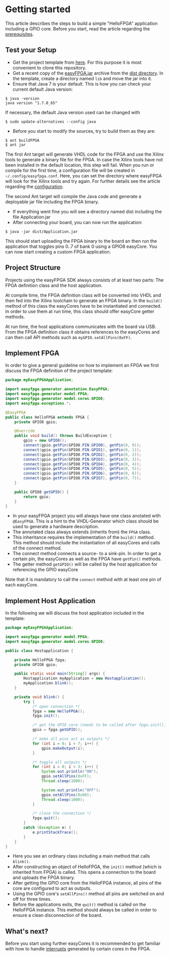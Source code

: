 # Getting started

This article describes the steps to build a simple "HelloFPGA" application including a GPIO core. Before you start, read the article regarding the [prerequisites](prerequisites.md).

## Test your Setup
* Get the project template from [here](projectTemplate/). For this purpose it is most convenient to clone this repository.
* Get a recent copy of the [easyFPGA.jar](../dist/easyFPGA.jar) archive from the [dist directory](../dist/). In the template, create a directory named `lib` and move the jar into it.
* Ensure that Java 7 is your default. This is how you can check your current default Java version:

```
$ java -version
java version "1.7.0_65"
```

If necessary, the default Java version used can be changed with

```
$ sudo update-alternatives --config java
```

* Before you start to modify the sources, try to build them as they are:

```
$ ant buildFPGA
$ ant jar
```

The first Ant target will generate VHDL code for the FPGA and use the Xilinx tools to generate a binary file for the FPGA. In case the Xilinx tools have not been installed in the default location, this step will fail. When you run or compile for the first time, a configuration file will be created in `~/.config/easyfpga.conf`. Here, you can set the directory where easyFPGA will look for the Xilinx tools and try again. For further details see the article regarding the [configuration](configuration.md).

The second Ant target will compile the Java code and generate a deployable jar file including the FPGA binary.

* If everything went fine you will see a directory named dist including the file Application.jar
* After connecting your board, you can now run the application:

```
$ java -jar dist/Application.jar
```

This should start uploading the FPGA binary to the board an then run the application that toggles pins 0..7 of bank 0 using a GPIO8 easyCore. You can now start creating a custom FPGA application.

## Project Structure
Projects using the easyFPGA SDK always consists of at least two parts: The FPGA definition class and the host application.

At compile time, the FPGA definition class will be converted into VHDL and then fed into the Xilinx toolchain to generate an FPGA binary. In the `build()` method of this class the easyCores have to be instantiated and connected. In order to use them at run time, this class should offer easyCore getter methods.

At run time, the host applications communicates with the board via USB. From the FPGA definition class it obtains references to the easyCores and can then call API methods such as `myGPIO.setAllPins(0xFF)`.

## Implement FPGA
In order to give a general guideline on how to implement an FPGA we first discuss the FPGA definition of the project template:

```java
package myEasyFPGAApplication;

import easyfpga.generator.annotation.EasyFPGA;
import easyfpga.generator.model.FPGA;
import easyfpga.generator.model.cores.GPIO8;
import easyfpga.exceptions.*;

@EasyFPGA
public class HelloFPGA extends FPGA {
    private GPIO8 gpio;

    @Override
    public void build() throws BuildException {
        gpio = new GPIO8();
        connect(gpio.getPin(GPIO8.PIN.GPIO0), getPin(0, 0));
        connect(gpio.getPin(GPIO8.PIN.GPIO1), getPin(0, 1));
        connect(gpio.getPin(GPIO8.PIN.GPIO2), getPin(0, 2));
        connect(gpio.getPin(GPIO8.PIN.GPIO3), getPin(0, 3));
        connect(gpio.getPin(GPIO8.PIN.GPIO4), getPin(0, 4));
        connect(gpio.getPin(GPIO8.PIN.GPIO5), getPin(0, 5));
        connect(gpio.getPin(GPIO8.PIN.GPIO6), getPin(0, 6));
        connect(gpio.getPin(GPIO8.PIN.GPIO7), getPin(0, 7));
    }

    public GPIO8 getGPIO() {
        return gpio;
    }
}
```

* In your easyFPGA project you will always have one class anotated with `@EasyFPGA`. This is a hint to the VHDL-Generator which class should be used to generate a hardware description.
* The annotated class always extends (inherits from) the `FPGA` class.
* This inheritance requires the implementation of the `build()` method. This method should include the instantiation of all easyCores and calls of the connect method.
* The connect method connects a source- to a sink-pin. In order to get a certain pin, the easyCores as well as the FPGA have `getPin()` methods.
* The getter method `getGPIO()` will be called by the host application for referencing the GPIO easyCore

Note that it is mandatory to call the `connect` method with at least one pin of each easyCore.

## Implement Host Application
In the following we will discuss the host application included in the template:

```java
package myEasyFPGAApplication;

import easyfpga.generator.model.FPGA;
import easyfpga.generator.model.cores.GPIO8;

public class Hostapplication {

    private HelloFPGA fpga;
    private GPIO8 gpio;

    public static void main(String[] args) {
        Hostapplication myApplication = new Hostapplication();
        myApplication.blink();
    }

    private void blink() {
        try {
            /* open connection */
            fpga = new HelloFPGA();
            fpga.init();

            /* get the GPIO core (needs to be called after fpga.init()) */
            gpio = fpga.getGPIO();

            /* make all pins act as outputs */
            for (int i = 0; i < 7; i++) {
                gpio.makeOutput(i);
            }

            /* toggle all outputs */
            for (int i = 0; i < 3; i++) {
                System.out.println("ON");
                gpio.setAllPins(0xFF);
                Thread.sleep(1000);

                System.out.println("OFF");
                gpio.setAllPins(0x00);
                Thread.sleep(1000);
            }

            /* close the connection */
            fpga.quit();
        }
        catch (Exception e) {
            e.printStackTrace();
        }
    }
}
```

* Here you see an ordinary class including a main method that calls `blink()`.
* After constructing an object of HelloFPGA, the `init()` method (which is inherited from FPGA) is called. This opens a connection to the board and uploads the FPGA binary.
* After getting the GPIO core from the HelloFPGA instance, all pins of the core are configured to act as outputs.
* Using the GPIO core's `setAllPins()` method all pins are switched on and off for three times.
* Before the applications exits, the `quit()` method is called on the HelloFPGA instance. This method should always be called in order to ensure a clean disconnection of the board.

## What's next?
Before you start using further easyCores it is recommended to get familiar with how to handle [interrupts](interrupts.md) generated by certain cores in the FPGA.
